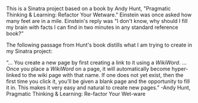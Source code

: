 
This is a Sinatra project based on a book by Andy Hunt, "Pragmatic Thinking & Learning: Refactor Your Wetware." Einstein was once asked how many feet are in a mile. Einstein's reply was "I don't know, why should I fill my brain with facts I can find in two minutes in any standard reference book?”

The following passage from Hunt's book distills what I am trying to create in my Sinatra project:

“... You create a new page by first creating a link to it using a *WikiWord*. … Once you place a *WikiWord* on a page, it will automatically become hyper-linked to the wiki page with that name. If one does not yet exist, then the first time you click it, you’ll be given a blank page and the opportunity to fill it in. This makes it very easy and natural to create new pages.”
 -Andy Hunt, Pragmatic Thinking & Learning: Re-factor Your Wet-ware
